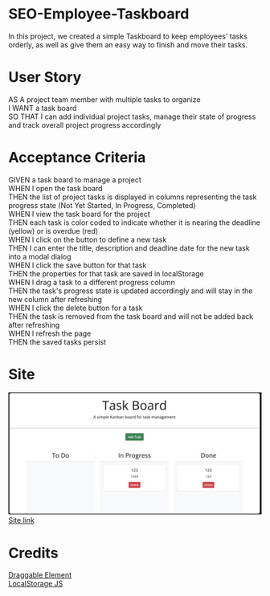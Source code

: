 # SEO-Employee-Taskboard

In this project, we created a simple Taskboard to keep employees' tasks orderly, as well as give them an easy way to finish and move their tasks.

# User Story

AS A project team member with multiple tasks to organize <br>
I WANT a task board <br>
SO THAT I can add individual project tasks, manage their state of progress and track overall project progress accordingly <br>

# Acceptance Criteria

GIVEN a task board to manage a project <br>
WHEN I open the task board <br>
THEN the list of project tasks is displayed in columns representing the task progress state (Not Yet Started, In Progress, Completed) <br>
WHEN I view the task board for the project <br>
THEN each task is color coded to indicate whether it is nearing the deadline (yellow) or is overdue (red) <br>
WHEN I click on the button to define a new task <br>
THEN I can enter the title, description and deadline date for the new task into a modal dialog <br>
WHEN I click the save button for that task <br> 
THEN the properties for that task are saved in localStorage <br> 
WHEN I drag a task to a different progress column <br>
THEN the task's progress state is updated accordingly and will stay in the new column after refreshing <br>
WHEN I click the delete button for a task <br>
THEN the task is removed from the task board and will not be added back after refreshing <br>
WHEN I refresh the page <br>
THEN the saved tasks persist <br>

# Site 

![Site image](image.png)
[Site link](https://authorixed.github.io/SEO-Employee-Taskboard/)

# Credits

[Draggable Element](https://www.w3schools.com/howto/howto_js_draggable.asp) <br>
[LocalStorage JS](https://developer.mozilla.org/en-US/docs/Web/API/Window/localStorage)